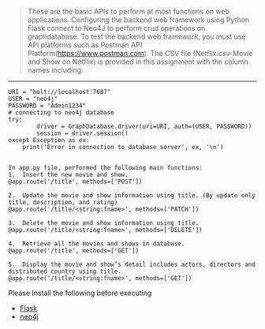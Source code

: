 > These are the basic APIs to perform at most functions on web applications. Configuring the backend web framework using Python Flask connect to Neo4J to perform crud operations on graphdatabase. To test the backend web framework, you must use API platforms such as Postman API Platform(https://www.postman.com).
> The CSV file (Netflix.csv-Movie and Show on Netflix) is provided in this assignment with the column names including: 

---
```
URI = "bolt://localhost:7687"
USER = "neo4j"
PASSWORD = "Admin1234"
# connecting to neo4j database
try:
        driver = GraphDatabase.driver(uri=URI, auth=(USER, PASSWORD))
        session = driver.session()
except Exception as ex:
    print('Error in connection to database server', ex, '\n')


In app.py file, performed the following main functions: 
1.	Insert the new movie and show. 
@app.route('/title', methods=['POST'])

2.	Update the movie and show information using title. (By update only title, description, and rating)
@app.route('/title/<string:fname>', methods=['PATCH'])

3.	Delete the movie and show information using title.
@app.route('/title/<string:fname>', methods=['DELETE'])

4.	Retrieve all the movies and shows in database.
@app.route('/title', methods=['GET'])

5.	Display the movie and show’s detail includes actors, directors and distributed country using title.
@app.route('/title/<string:fname>', methods=['GET'])

```

Please Install the following before executing
- [Flask](https://flask.palletsprojects.com/en/2.2.x/installation/)
- [neo4j](https://pypi.org/project/neo4j/)
